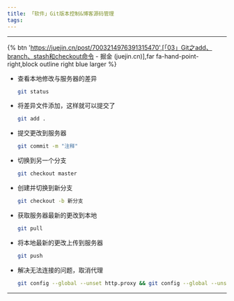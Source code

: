 ```yaml
---
title: 「软件」Git版本控制&博客源码管理
tags:
---
```


---

{% btn 'https://juejin.cn/post/7003214976391315470',[「03」Git之add、branch、stash和checkout命令 - 掘金 (juejin.cn)],far fa-hand-point-right,block outline right blue larger %}

- 查看本地修改与服务器的差异

  ~~~bash
  git status
  ~~~

- 将差异文件添加，这样就可以提交了

  ~~~bash
  git add .
  ~~~

- 提交更改到服务器

  ~~~bash
  git commit -m "注释"
  ~~~

- 切换到另一个分支

  ~~~bash
  git checkout master
  ~~~

- 创建并切换到新分支

  ~~~bash
  git checkout -b 新分支
  ~~~

- 获取服务器最新的更改到本地

  ~~~bash
  git pull
  ~~~

- 将本地最新的更改上传到服务器

  ~~~bash
  git push
  ~~~

- 解决无法连接的问题，取消代理

  ~~~bash
  git config --global --unset http.proxy && git config --global --unset https.proxy
  ~~~


---
